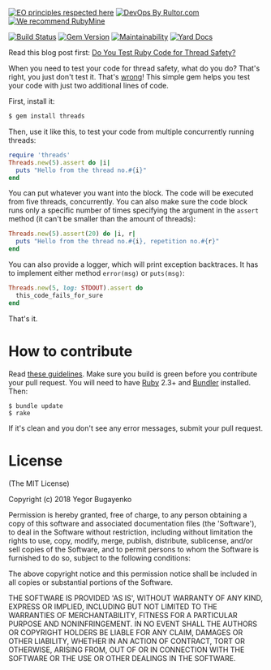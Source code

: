 [![EO principles respected here](http://www.elegantobjects.org/badge.svg)](http://www.elegantobjects.org)
[![DevOps By Rultor.com](http://www.rultor.com/b/yegor256/threads)](http://www.rultor.com/p/yegor256/threads)
[![We recommend RubyMine](http://www.elegantobjects.org/rubymine.svg)](https://www.jetbrains.com/ruby/)

[![Build Status](https://travis-ci.org/yegor256/threads.svg)](https://travis-ci.org/yegor256/threads)
[![Gem Version](https://badge.fury.io/rb/threads.svg)](http://badge.fury.io/rb/threads)
[![Maintainability](https://api.codeclimate.com/v1/badges/24fc3acdf781d98b8749/maintainability)](https://codeclimate.com/github/yegor256/threads/maintainability)
[![Yard Docs](http://img.shields.io/badge/yard-docs-blue.svg)](http://rubydoc.info/github/yegor256/threads/master/frames)

Read this blog post first: [Do You Test Ruby Code for Thread Safety?](https://www.yegor256.com/2018/11/06/ruby-threads.html)

When you need to test your code for thread safety, what do you do?
That's right, you just don't test it.
That's [wrong](https://www.yegor256.com/2018/03/27/how-to-test-thread-safety.html)!
This simple gem helps you test your code with just two additional lines of code.

First, install it:

```bash
$ gem install threads
```

Then, use it like this, to test your code from multiple concurrently running threads:

```ruby
require 'threads'
Threads.new(5).assert do |i|
  puts "Hello from the thread no.#{i}"
end
```

You can put whatever you want into the block. The code will be executed from five threads, concurrently.
You can also make sure the code block runs only a specific number of times
specifying the argument in the `assert` method (it can't be smaller than the amount of threads):

```ruby
Threads.new(5).assert(20) do |i, r|
  puts "Hello from the thread no.#{i}, repetition no.#{r}"
end
```

You can also provide a logger, which will print exception backtraces.
It has to implement either method `error(msg)` or `puts(msg)`:

```ruby
Threads.new(5, log: STDOUT).assert do
  this_code_fails_for_sure
end
```

That's it.

# How to contribute

Read [these guidelines](https://www.yegor256.com/2014/04/15/github-guidelines.html).
Make sure you build is green before you contribute
your pull request. You will need to have [Ruby](https://www.ruby-lang.org/en/) 2.3+ and
[Bundler](https://bundler.io/) installed. Then:

```
$ bundle update
$ rake
```

If it's clean and you don't see any error messages, submit your pull request.

# License

(The MIT License)

Copyright (c) 2018 Yegor Bugayenko

Permission is hereby granted, free of charge, to any person obtaining a copy
of this software and associated documentation files (the 'Software'), to deal
in the Software without restriction, including without limitation the rights
to use, copy, modify, merge, publish, distribute, sublicense, and/or sell
copies of the Software, and to permit persons to whom the Software is
furnished to do so, subject to the following conditions:

The above copyright notice and this permission notice shall be included in all
copies or substantial portions of the Software.

THE SOFTWARE IS PROVIDED 'AS IS', WITHOUT WARRANTY OF ANY KIND, EXPRESS OR
IMPLIED, INCLUDING BUT NOT LIMITED TO THE WARRANTIES OF MERCHANTABILITY,
FITNESS FOR A PARTICULAR PURPOSE AND NONINFRINGEMENT. IN NO EVENT SHALL THE
AUTHORS OR COPYRIGHT HOLDERS BE LIABLE FOR ANY CLAIM, DAMAGES OR OTHER
LIABILITY, WHETHER IN AN ACTION OF CONTRACT, TORT OR OTHERWISE, ARISING FROM,
OUT OF OR IN CONNECTION WITH THE SOFTWARE OR THE USE OR OTHER DEALINGS IN THE
SOFTWARE.
